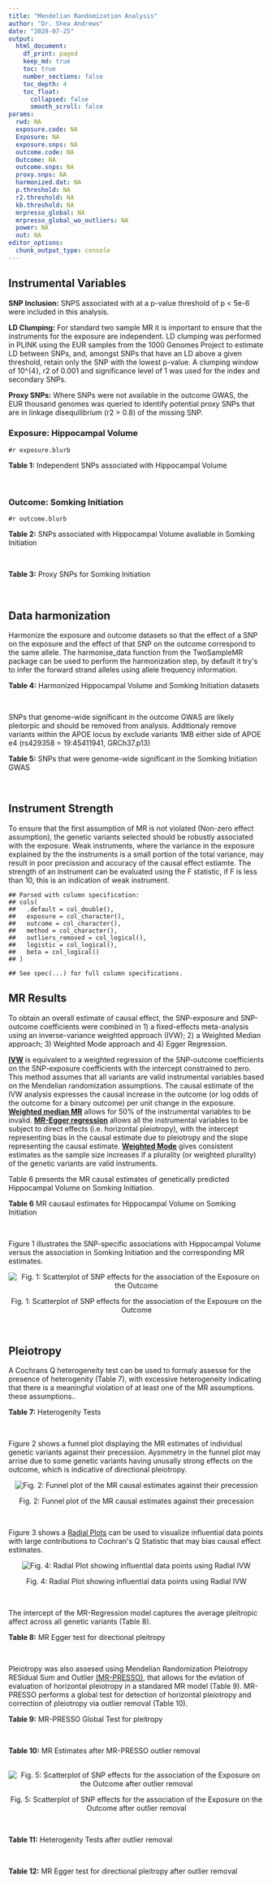 ```yaml
---
title: "Mendelian Randomization Analysis"
author: "Dr. Shea Andrews"
date: "2020-07-25"
output:
  html_document:
    df_print: paged
    keep_md: true
    toc: true
    number_sections: false
    toc_depth: 4
    toc_float:
      collapsed: false
      smooth_scroll: false
params:
  rwd: NA
  exposure.code: NA
  Exposure: NA
  exposure.snps: NA
  outcome.code: NA
  Outcome: NA
  outcome.snps: NA
  proxy.snps: NA
  harmonized.dat: NA
  p.threshold: NA
  r2.threshold: NA
  kb.threshold: NA
  mrpresso_global: NA
  mrpresso_global_wo_outliers: NA
  power: NA
  out: NA
editor_options:
  chunk_output_type: console
---
```







## Instrumental Variables
**SNP Inclusion:** SNPS associated with at a p-value threshold of p < 5e-6 were included in this analysis.
<br>

**LD Clumping:** For standard two sample MR it is important to ensure that the instruments for the exposure are independent. LD clumping was performed in PLINK using the EUR samples from the 1000 Genomes Project to estimate LD between SNPs, and, amongst SNPs that have an LD above a given threshold, retain only the SNP with the lowest p-value. A clumping window of 10^{4}, r2 of 0.001 and significance level of 1 was used for the index and secondary SNPs.
<br>

**Proxy SNPs:** Where SNPs were not available in the outcome GWAS, the EUR thousand genomes was queried to identify potential proxy SNPs that are in linkage disequilibrium (r2 > 0.8) of the missing SNP.
<br>

### Exposure: Hippocampal Volume
`#r exposure.blurb`
<br>

**Table 1:** Independent SNPs associated with Hippocampal Volume
<div data-pagedtable="false">
  <script data-pagedtable-source type="application/json">
{"columns":[{"label":["SNP"],"name":[1],"type":["chr"],"align":["left"]},{"label":["CHROM"],"name":[2],"type":["dbl"],"align":["right"]},{"label":["POS"],"name":[3],"type":["dbl"],"align":["right"]},{"label":["REF"],"name":[4],"type":["chr"],"align":["left"]},{"label":["ALT"],"name":[5],"type":["chr"],"align":["left"]},{"label":["AF"],"name":[6],"type":["dbl"],"align":["right"]},{"label":["BETA"],"name":[7],"type":["dbl"],"align":["right"]},{"label":["SE"],"name":[8],"type":["dbl"],"align":["right"]},{"label":["Z"],"name":[9],"type":["dbl"],"align":["right"]},{"label":["P"],"name":[10],"type":["dbl"],"align":["right"]},{"label":["N"],"name":[11],"type":["dbl"],"align":["right"]},{"label":["TRAIT"],"name":[12],"type":["chr"],"align":["left"]}],"data":[{"1":"rs10908512","2":"1","3":"153856498","4":"C","5":"T","6":"0.5624","7":"0.04051169","8":"0.008700965","9":"4.656","10":"3.217e-06","11":"26814","12":"Hippocampal_Volume"},{"1":"rs7588305","2":"2","3":"8780959","4":"G","5":"C","6":"0.5308","7":"-0.04002256","8":"0.008681684","9":"-4.610","10":"4.023e-06","11":"26615","12":"Hippocampal_Volume"},{"1":"rs59966106","2":"2","3":"96999086","4":"A","5":"G","6":"0.3114","7":"0.04276760","8":"0.009321611","9":"4.588","10":"4.470e-06","11":"26814","12":"Hippocampal_Volume"},{"1":"rs2268894","2":"2","3":"162856148","4":"C","5":"T","6":"0.5412","7":"-0.05668170","8":"0.008658983","9":"-6.546","10":"5.894e-11","11":"26814","12":"Hippocampal_Volume"},{"1":"rs138012093","2":"4","3":"134506440","4":"G","5":"A","6":"0.0173","7":"-0.16180284","8":"0.033576021","9":"-4.819","10":"1.445e-06","11":"26065","12":"Hippocampal_Volume"},{"1":"rs144578582","2":"4","3":"155539564","4":"G","5":"A","6":"0.0068","7":"-0.36225028","8":"0.074659992","9":"-4.852","10":"1.221e-06","11":"13258","12":"Hippocampal_Volume"},{"1":"rs6552737","2":"4","3":"184955461","4":"T","5":"A","6":"0.4152","7":"-0.04324518","8":"0.008759404","9":"-4.937","10":"7.922e-07","11":"26814","12":"Hippocampal_Volume"},{"1":"rs2289881","2":"5","3":"66084260","4":"G","5":"T","6":"0.3544","7":"-0.05014690","8":"0.009022472","9":"-5.558","10":"2.728e-08","11":"26814","12":"Hippocampal_Volume"},{"1":"rs148054686","2":"5","3":"94459128","4":"G","5":"A","6":"0.0124","7":"-0.21659175","8":"0.047064699","9":"-4.602","10":"4.184e-06","11":"18411","12":"Hippocampal_Volume"},{"1":"rs10041542","2":"5","3":"167832067","4":"T","5":"C","6":"0.2452","7":"-0.04686000","8":"0.010070917","9":"-4.653","10":"3.273e-06","11":"26615","12":"Hippocampal_Volume"},{"1":"rs17172044","2":"7","3":"42397586","4":"A","5":"C","6":"0.0775","7":"-0.07408290","8":"0.016143574","9":"-4.589","10":"4.464e-06","11":"26814","12":"Hippocampal_Volume"},{"1":"rs2346440","2":"7","3":"133685512","4":"G","5":"C","6":"0.4591","7":"0.04059843","8":"0.008661921","9":"4.687","10":"2.767e-06","11":"26814","12":"Hippocampal_Volume"},{"1":"rs11979341","2":"7","3":"155797978","4":"C","5":"G","6":"0.3163","7":"0.06558170","8":"0.009708611","9":"6.755","10":"1.424e-11","11":"24484","12":"Hippocampal_Volume"},{"1":"rs11993215","2":"8","3":"28055926","4":"A","5":"T","6":"0.9102","7":"0.06998320","8":"0.015193929","9":"4.606","10":"4.108e-06","11":"26477","12":"Hippocampal_Volume"},{"1":"rs113835443","2":"8","3":"144717251","4":"C","5":"T","6":"0.0904","7":"0.07553081","8":"0.016197900","9":"4.663","10":"3.118e-06","11":"23154","12":"Hippocampal_Volume"},{"1":"rs62583528","2":"9","3":"106929593","4":"G","5":"A","6":"0.1951","7":"0.05622208","8":"0.010891531","9":"5.162","10":"2.447e-07","11":"26814","12":"Hippocampal_Volume"},{"1":"rs7020341","2":"9","3":"119247974","4":"G","5":"C","6":"0.3590","7":"0.05989482","8":"0.009013518","9":"6.645","10":"3.035e-11","11":"26700","12":"Hippocampal_Volume"},{"1":"rs11245365","2":"10","3":"126482389","4":"G","5":"A","6":"0.5648","7":"-0.04474128","8":"0.008786582","9":"-5.092","10":"3.547e-07","11":"26322","12":"Hippocampal_Volume"},{"1":"rs12802656","2":"11","3":"16534415","4":"A","5":"C","6":"0.4696","7":"-0.03979580","8":"0.008681459","9":"-4.584","10":"4.560e-06","11":"26614","12":"Hippocampal_Volume"},{"1":"rs659065","2":"12","3":"4008887","4":"C","5":"G","6":"0.1413","7":"-0.06743310","8":"0.012611389","9":"-5.347","10":"8.931e-08","11":"25881","12":"Hippocampal_Volume"},{"1":"rs61921502","2":"12","3":"65832468","4":"T","5":"G","6":"0.1534","7":"-0.10788400","8":"0.011964511","9":"-9.017","10":"1.941e-19","11":"26814","12":"Hippocampal_Volume"},{"1":"rs79522035","2":"12","3":"72956782","4":"C","5":"T","6":"0.0419","7":"0.09939183","8":"0.021592837","9":"4.603","10":"4.164e-06","11":"26692","12":"Hippocampal_Volume"},{"1":"rs77956314","2":"12","3":"117323367","4":"T","5":"C","6":"0.0840","7":"0.16185400","8":"0.015536016","9":"10.418","10":"2.055e-25","11":"26814","12":"Hippocampal_Volume"},{"1":"rs143933797","2":"17","3":"78252238","4":"G","5":"A","6":"0.0166","7":"0.22638451","8":"0.047143797","9":"4.802","10":"1.571e-06","11":"13758","12":"Hippocampal_Volume"},{"1":"rs79727675","2":"18","3":"11653053","4":"C","5":"A","6":"0.0472","7":"-0.13610794","8":"0.027913852","9":"-4.876","10":"1.082e-06","11":"14245","12":"Hippocampal_Volume"},{"1":"rs429358","2":"19","3":"45411941","4":"T","5":"C","6":"0.1537","7":"-0.06342470","8":"0.012519680","9":"-5.066","10":"4.067e-07","11":"24498","12":"Hippocampal_Volume"},{"1":"rs6060504","2":"20","3":"34197619","4":"T","5":"C","6":"0.1624","7":"0.06315530","8":"0.011701919","9":"5.397","10":"6.762e-08","11":"26814","12":"Hippocampal_Volume"},{"1":"rs5753220","2":"22","3":"30986350","4":"T","5":"C","6":"0.2497","7":"-0.04931970","8":"0.010038609","9":"-4.913","10":"8.988e-07","11":"26459","12":"Hippocampal_Volume"}],"options":{"columns":{"min":{},"max":[10]},"rows":{"min":[10],"max":[10]},"pages":{}}}
  </script>
</div>
<br>

### Outcome: Somking Initiation
`#r outcome.blurb`
<br>

**Table 2:** SNPs associated with Hippocampal Volume avaliable in Somking Initiation
<div data-pagedtable="false">
  <script data-pagedtable-source type="application/json">
{"columns":[{"label":["SNP"],"name":[1],"type":["chr"],"align":["left"]},{"label":["CHROM"],"name":[2],"type":["dbl"],"align":["right"]},{"label":["POS"],"name":[3],"type":["dbl"],"align":["right"]},{"label":["REF"],"name":[4],"type":["chr"],"align":["left"]},{"label":["ALT"],"name":[5],"type":["chr"],"align":["left"]},{"label":["AF"],"name":[6],"type":["dbl"],"align":["right"]},{"label":["BETA"],"name":[7],"type":["dbl"],"align":["right"]},{"label":["SE"],"name":[8],"type":["dbl"],"align":["right"]},{"label":["Z"],"name":[9],"type":["dbl"],"align":["right"]},{"label":["P"],"name":[10],"type":["dbl"],"align":["right"]},{"label":["N"],"name":[11],"type":["dbl"],"align":["right"]},{"label":["TRAIT"],"name":[12],"type":["chr"],"align":["left"]}],"data":[{"1":"rs10908512","2":"1","3":"153856498","4":"C","5":"T","6":"0.57319700","7":"0.0011336512","8":"0.0009004378","9":"1.259","10":"2.080e-01","11":"1232091","12":"Smoking_Initiation"},{"1":"rs7588305","2":"2","3":"8780959","4":"G","5":"C","6":"0.56922200","7":"0.0015248311","8":"0.0009001364","9":"1.694","10":"9.025e-02","11":"1232091","12":"Smoking_Initiation"},{"1":"rs59966106","2":"2","3":"96999086","4":"A","5":"G","6":"0.28173900","7":"-0.0010861200","8":"0.0009020963","9":"-1.204","10":"2.288e-01","11":"1227673","12":"Smoking_Initiation"},{"1":"rs2268894","2":"2","3":"162856148","4":"C","5":"T","6":"0.55968800","7":"-0.0086970091","8":"0.0008953989","9":"-9.713","10":"2.650e-22","11":"1232091","12":"Smoking_Initiation"},{"1":"rs138012093","2":"4","3":"134506440","4":"G","5":"A","6":"0.02685050","7":"-0.0014645946","8":"0.0009001810","9":"-1.627","10":"1.036e-01","11":"1232091","12":"Smoking_Initiation"},{"1":"rs144578582","2":"4","3":"155539564","4":"G","5":"A","6":"0.00362450","7":"-0.0020621674","8":"0.0009251536","9":"-2.229","10":"2.581e-02","11":"1165375","12":"Smoking_Initiation"},{"1":"rs6552737","2":"4","3":"184955461","4":"T","5":"A","6":"0.40243900","7":"0.0002911153","8":"0.0009012859","9":"0.323","10":"7.468e-01","11":"1232091","12":"Smoking_Initiation"},{"1":"rs2289881","2":"5","3":"66084260","4":"G","5":"T","6":"0.36506200","7":"0.0008574375","8":"0.0009006696","9":"0.952","10":"3.412e-01","11":"1232091","12":"Smoking_Initiation"},{"1":"rs148054686","2":"5","3":"94459128","4":"G","5":"A","6":"0.00362056","7":"-0.0008124398","8":"0.0009007093","9":"-0.902","10":"3.669e-01","11":"1232091","12":"Smoking_Initiation"},{"1":"rs10041542","2":"5","3":"167832067","4":"T","5":"C","6":"0.24088900","7":"-0.0000306683","8":"0.0009020096","9":"-0.034","10":"9.728e-01","11":"1232091","12":"Smoking_Initiation"},{"1":"rs17172044","2":"7","3":"42397586","4":"A","5":"C","6":"0.06297640","7":"0.0013207300","8":"0.0009002912","9":"1.467","10":"1.425e-01","11":"1232091","12":"Smoking_Initiation"},{"1":"rs2346440","2":"7","3":"133685512","4":"G","5":"C","6":"0.47453600","7":"-0.0054817723","8":"0.0008974742","9":"-6.108","10":"1.011e-09","11":"1232091","12":"Smoking_Initiation"},{"1":"rs11979341","2":"7","3":"155797978","4":"C","5":"G","6":"0.33175500","7":"-0.0002082290","8":"0.0009014248","9":"-0.231","10":"8.176e-01","11":"1232091","12":"Smoking_Initiation"},{"1":"rs11993215","2":"8","3":"28055926","4":"A","5":"T","6":"0.89588700","7":"-0.0003102720","8":"0.0012927999","9":"-0.240","10":"8.106e-01","11":"599289","12":"Smoking_Initiation"},{"1":"rs113835443","2":"8","3":"144717251","4":"C","5":"T","6":"0.11809600","7":"0.0011228564","8":"0.0009004462","9":"1.247","10":"2.122e-01","11":"1232091","12":"Smoking_Initiation"},{"1":"rs62583528","2":"9","3":"106929593","4":"G","5":"A","6":"0.17478300","7":"-0.0003514677","8":"0.0009011992","9":"-0.390","10":"6.962e-01","11":"1232091","12":"Smoking_Initiation"},{"1":"rs7020341","2":"9","3":"119247974","4":"G","5":"C","6":"0.41158300","7":"-0.0034693400","8":"0.0008987928","9":"-3.860","10":"1.136e-04","11":"1232091","12":"Smoking_Initiation"},{"1":"rs11245365","2":"10","3":"126482389","4":"G","5":"A","6":"0.60673900","7":"0.0039398405","8":"0.0008984813","9":"4.385","10":"1.160e-05","11":"1232091","12":"Smoking_Initiation"},{"1":"rs12802656","2":"11","3":"16534415","4":"A","5":"C","6":"0.52089400","7":"-0.0014232400","8":"0.0009002124","9":"-1.581","10":"1.138e-01","11":"1232091","12":"Smoking_Initiation"},{"1":"rs659065","2":"12","3":"4008887","4":"C","5":"G","6":"0.14661100","7":"0.0002875120","8":"0.0009012911","9":"0.319","10":"7.497e-01","11":"1232091","12":"Smoking_Initiation"},{"1":"rs61921502","2":"12","3":"65832468","4":"T","5":"G","6":"0.14724000","7":"0.0000505054","8":"0.0009018826","9":"0.056","10":"9.557e-01","11":"1232091","12":"Smoking_Initiation"},{"1":"rs79522035","2":"12","3":"72956782","4":"C","5":"T","6":"0.05612060","7":"-0.0011921180","8":"0.0009003913","9":"-1.324","10":"1.855e-01","11":"1232091","12":"Smoking_Initiation"},{"1":"rs77956314","2":"12","3":"117323367","4":"T","5":"C","6":"0.07391780","7":"-0.0003658790","8":"0.0009011805","9":"-0.406","10":"6.847e-01","11":"1232091","12":"Smoking_Initiation"},{"1":"rs143933797","2":"17","3":"78252238","4":"G","5":"A","6":"0.03779070","7":"-0.0010769786","8":"0.0009004838","9":"-1.196","10":"2.317e-01","11":"1232091","12":"Smoking_Initiation"},{"1":"rs79727675","2":"18","3":"11653053","4":"C","5":"A","6":"0.05414240","7":"-0.0005441865","8":"0.0009009711","9":"-0.604","10":"5.462e-01","11":"1232091","12":"Smoking_Initiation"},{"1":"rs429358","2":"19","3":"45411941","4":"T","5":"C","6":"0.13181000","7":"-0.0020012800","8":"0.0009214015","9":"-2.172","10":"2.982e-02","11":"1174994","12":"Smoking_Initiation"},{"1":"rs6060504","2":"20","3":"34197619","4":"T","5":"C","6":"0.16094300","7":"-0.0002945510","8":"0.0009035297","9":"-0.326","10":"7.442e-01","11":"1225969","12":"Smoking_Initiation"},{"1":"rs5753220","2":"22","3":"30986350","4":"T","5":"C","6":"0.20964800","7":"0.0002100310","8":"0.0009014209","9":"0.233","10":"8.158e-01","11":"1232091","12":"Smoking_Initiation"}],"options":{"columns":{"min":{},"max":[10]},"rows":{"min":[10],"max":[10]},"pages":{}}}
  </script>
</div>
<br>

**Table 3:** Proxy SNPs for Somking Initiation
<div data-pagedtable="false">
  <script data-pagedtable-source type="application/json">
{"columns":[{"label":["proxy.outcome"],"name":[1],"type":["lgl"],"align":["right"]},{"label":["target_snp"],"name":[2],"type":["lgl"],"align":["right"]},{"label":["proxy_snp"],"name":[3],"type":["lgl"],"align":["right"]},{"label":["ld.r2"],"name":[4],"type":["lgl"],"align":["right"]},{"label":["Dprime"],"name":[5],"type":["lgl"],"align":["right"]},{"label":["ref.proxy"],"name":[6],"type":["lgl"],"align":["right"]},{"label":["alt.proxy"],"name":[7],"type":["lgl"],"align":["right"]},{"label":["CHROM"],"name":[8],"type":["lgl"],"align":["right"]},{"label":["POS"],"name":[9],"type":["lgl"],"align":["right"]},{"label":["ALT.proxy"],"name":[10],"type":["lgl"],"align":["right"]},{"label":["REF.proxy"],"name":[11],"type":["lgl"],"align":["right"]},{"label":["AF"],"name":[12],"type":["lgl"],"align":["right"]},{"label":["BETA"],"name":[13],"type":["lgl"],"align":["right"]},{"label":["SE"],"name":[14],"type":["lgl"],"align":["right"]},{"label":["P"],"name":[15],"type":["lgl"],"align":["right"]},{"label":["N"],"name":[16],"type":["lgl"],"align":["right"]},{"label":["ref"],"name":[17],"type":["lgl"],"align":["right"]},{"label":["alt"],"name":[18],"type":["lgl"],"align":["right"]},{"label":["ALT"],"name":[19],"type":["lgl"],"align":["right"]},{"label":["REF"],"name":[20],"type":["lgl"],"align":["right"]},{"label":["PHASE"],"name":[21],"type":["lgl"],"align":["right"]}],"data":[{"1":"NA","2":"NA","3":"NA","4":"NA","5":"NA","6":"NA","7":"NA","8":"NA","9":"NA","10":"NA","11":"NA","12":"NA","13":"NA","14":"NA","15":"NA","16":"NA","17":"NA","18":"NA","19":"NA","20":"NA","21":"NA"}],"options":{"columns":{"min":{},"max":[10]},"rows":{"min":[10],"max":[10]},"pages":{}}}
  </script>
</div>
<br>

## Data harmonization
Harmonize the exposure and outcome datasets so that the effect of a SNP on the exposure and the effect of that SNP on the outcome correspond to the same allele. The harmonise_data function from the TwoSampleMR package can be used to perform the harmonization step, by default it try's to infer the forward strand alleles using allele frequency information.
<br>

**Table 4:** Harmonized Hippocampal Volume and Somking Initiation datasets
<div data-pagedtable="false">
  <script data-pagedtable-source type="application/json">
{"columns":[{"label":["SNP"],"name":[1],"type":["chr"],"align":["left"]},{"label":["effect_allele.exposure"],"name":[2],"type":["chr"],"align":["left"]},{"label":["other_allele.exposure"],"name":[3],"type":["chr"],"align":["left"]},{"label":["effect_allele.outcome"],"name":[4],"type":["chr"],"align":["left"]},{"label":["other_allele.outcome"],"name":[5],"type":["chr"],"align":["left"]},{"label":["beta.exposure"],"name":[6],"type":["dbl"],"align":["right"]},{"label":["beta.outcome"],"name":[7],"type":["dbl"],"align":["right"]},{"label":["eaf.exposure"],"name":[8],"type":["dbl"],"align":["right"]},{"label":["eaf.outcome"],"name":[9],"type":["dbl"],"align":["right"]},{"label":["remove"],"name":[10],"type":["lgl"],"align":["right"]},{"label":["palindromic"],"name":[11],"type":["lgl"],"align":["right"]},{"label":["ambiguous"],"name":[12],"type":["lgl"],"align":["right"]},{"label":["id.outcome"],"name":[13],"type":["chr"],"align":["left"]},{"label":["chr.outcome"],"name":[14],"type":["dbl"],"align":["right"]},{"label":["pos.outcome"],"name":[15],"type":["dbl"],"align":["right"]},{"label":["se.outcome"],"name":[16],"type":["dbl"],"align":["right"]},{"label":["z.outcome"],"name":[17],"type":["dbl"],"align":["right"]},{"label":["pval.outcome"],"name":[18],"type":["dbl"],"align":["right"]},{"label":["samplesize.outcome"],"name":[19],"type":["dbl"],"align":["right"]},{"label":["outcome"],"name":[20],"type":["chr"],"align":["left"]},{"label":["mr_keep.outcome"],"name":[21],"type":["lgl"],"align":["right"]},{"label":["pval_origin.outcome"],"name":[22],"type":["chr"],"align":["left"]},{"label":["chr.exposure"],"name":[23],"type":["dbl"],"align":["right"]},{"label":["pos.exposure"],"name":[24],"type":["dbl"],"align":["right"]},{"label":["se.exposure"],"name":[25],"type":["dbl"],"align":["right"]},{"label":["z.exposure"],"name":[26],"type":["dbl"],"align":["right"]},{"label":["pval.exposure"],"name":[27],"type":["dbl"],"align":["right"]},{"label":["samplesize.exposure"],"name":[28],"type":["dbl"],"align":["right"]},{"label":["exposure"],"name":[29],"type":["chr"],"align":["left"]},{"label":["mr_keep.exposure"],"name":[30],"type":["lgl"],"align":["right"]},{"label":["pval_origin.exposure"],"name":[31],"type":["chr"],"align":["left"]},{"label":["id.exposure"],"name":[32],"type":["chr"],"align":["left"]},{"label":["action"],"name":[33],"type":["dbl"],"align":["right"]},{"label":["mr_keep"],"name":[34],"type":["lgl"],"align":["right"]},{"label":["pt"],"name":[35],"type":["dbl"],"align":["right"]},{"label":["pleitropy_keep"],"name":[36],"type":["lgl"],"align":["right"]},{"label":["mrpresso_RSSobs"],"name":[37],"type":["dbl"],"align":["right"]},{"label":["mrpresso_pval"],"name":[38],"type":["chr"],"align":["left"]},{"label":["mrpresso_keep"],"name":[39],"type":["lgl"],"align":["right"]}],"data":[{"1":"rs10041542","2":"C","3":"T","4":"C","5":"T","6":"-0.04686000","7":"-0.0000306683","8":"0.2452","9":"0.24088900","10":"FALSE","11":"FALSE","12":"FALSE","13":"9mySax","14":"5","15":"167832067","16":"0.0009020096","17":"-0.034","18":"9.728e-01","19":"1232091","20":"Liu2019smkint23andMe","21":"TRUE","22":"reported","23":"5","24":"167832067","25":"0.010070917","26":"-4.653","27":"3.273e-06","28":"26615","29":"Hilbar2017hipv","30":"TRUE","31":"reported","32":"NtYlrP","33":"2","34":"TRUE","35":"5e-06","36":"TRUE","37":"2.828396e-11","38":"1","39":"TRUE"},{"1":"rs10908512","2":"T","3":"C","4":"T","5":"C","6":"0.04051169","7":"0.0011336512","8":"0.5624","9":"0.57319700","10":"FALSE","11":"FALSE","12":"FALSE","13":"9mySax","14":"1","15":"153856498","16":"0.0009004378","17":"1.259","18":"2.080e-01","19":"1232091","20":"Liu2019smkint23andMe","21":"TRUE","22":"reported","23":"1","24":"153856498","25":"0.008700965","26":"4.656","27":"3.217e-06","28":"26814","29":"Hilbar2017hipv","30":"TRUE","31":"reported","32":"NtYlrP","33":"2","34":"TRUE","35":"5e-06","36":"TRUE","37":"1.226694e-06","38":"1","39":"TRUE"},{"1":"rs11245365","2":"A","3":"G","4":"A","5":"G","6":"-0.04474128","7":"0.0039398405","8":"0.5648","9":"0.60673900","10":"FALSE","11":"FALSE","12":"FALSE","13":"9mySax","14":"10","15":"126482389","16":"0.0008984813","17":"4.385","18":"1.160e-05","19":"1232091","20":"Liu2019smkint23andMe","21":"TRUE","22":"reported","23":"10","24":"126482389","25":"0.008786582","26":"-5.092","27":"3.547e-07","28":"26322","29":"Hilbar2017hipv","30":"TRUE","31":"reported","32":"NtYlrP","33":"2","34":"TRUE","35":"5e-06","36":"TRUE","37":"1.596998e-05","38":"<0.0024","39":"FALSE"},{"1":"rs113835443","2":"T","3":"C","4":"T","5":"C","6":"0.07553081","7":"0.0011228564","8":"0.0904","9":"0.11809600","10":"FALSE","11":"FALSE","12":"FALSE","13":"9mySax","14":"8","15":"144717251","16":"0.0009004462","17":"1.247","18":"2.122e-01","19":"1232091","20":"Liu2019smkint23andMe","21":"TRUE","22":"reported","23":"8","24":"144717251","25":"0.016197900","26":"4.663","27":"3.118e-06","28":"23154","29":"Hilbar2017hipv","30":"TRUE","31":"reported","32":"NtYlrP","33":"2","34":"TRUE","35":"5e-06","36":"TRUE","37":"1.170424e-06","38":"1","39":"TRUE"},{"1":"rs11979341","2":"G","3":"C","4":"G","5":"C","6":"0.06558170","7":"-0.0002082290","8":"0.3163","9":"0.33175500","10":"FALSE","11":"TRUE","12":"FALSE","13":"9mySax","14":"7","15":"155797978","16":"0.0009014248","17":"-0.231","18":"8.176e-01","19":"1232091","20":"Liu2019smkint23andMe","21":"TRUE","22":"reported","23":"7","24":"155797978","25":"0.009708611","26":"6.755","27":"1.424e-11","28":"24484","29":"Hilbar2017hipv","30":"TRUE","31":"reported","32":"NtYlrP","33":"2","34":"TRUE","35":"5e-06","36":"TRUE","37":"6.845207e-08","38":"1","39":"TRUE"},{"1":"rs11993215","2":"T","3":"A","4":"T","5":"A","6":"0.06998320","7":"-0.0003102720","8":"0.9102","9":"0.89588700","10":"FALSE","11":"TRUE","12":"FALSE","13":"9mySax","14":"8","15":"28055926","16":"0.0012927999","17":"-0.240","18":"8.106e-01","19":"599289","20":"Liu2019smkint23andMe","21":"TRUE","22":"reported","23":"8","24":"28055926","25":"0.015193929","26":"4.606","27":"4.108e-06","28":"26477","29":"Hilbar2017hipv","30":"TRUE","31":"reported","32":"NtYlrP","33":"2","34":"TRUE","35":"5e-06","36":"TRUE","37":"1.342198e-07","38":"1","39":"TRUE"},{"1":"rs12802656","2":"C","3":"A","4":"C","5":"A","6":"-0.03979580","7":"-0.0014232400","8":"0.4696","9":"0.52089400","10":"FALSE","11":"FALSE","12":"FALSE","13":"9mySax","14":"11","15":"16534415","16":"0.0009002124","17":"-1.581","18":"1.138e-01","19":"1232091","20":"Liu2019smkint23andMe","21":"TRUE","22":"reported","23":"11","24":"16534415","25":"0.008681459","26":"-4.584","27":"4.560e-06","28":"26614","29":"Hilbar2017hipv","30":"TRUE","31":"reported","32":"NtYlrP","33":"2","34":"TRUE","35":"5e-06","36":"TRUE","37":"1.956629e-06","38":"1","39":"TRUE"},{"1":"rs138012093","2":"A","3":"G","4":"A","5":"G","6":"-0.16180284","7":"-0.0014645946","8":"0.0173","9":"0.02685050","10":"FALSE","11":"FALSE","12":"FALSE","13":"9mySax","14":"4","15":"134506440","16":"0.0009001810","17":"-1.627","18":"1.036e-01","19":"1232091","20":"Liu2019smkint23andMe","21":"TRUE","22":"reported","23":"4","24":"134506440","25":"0.033576021","26":"-4.819","27":"1.445e-06","28":"26065","29":"Hilbar2017hipv","30":"TRUE","31":"reported","32":"NtYlrP","33":"2","34":"TRUE","35":"5e-06","36":"TRUE","37":"2.086320e-06","38":"1","39":"TRUE"},{"1":"rs143933797","2":"A","3":"G","4":"A","5":"G","6":"0.22638451","7":"-0.0010769786","8":"0.0166","9":"0.03779070","10":"FALSE","11":"FALSE","12":"FALSE","13":"9mySax","14":"17","15":"78252238","16":"0.0009004838","17":"-1.196","18":"2.317e-01","19":"1232091","20":"Liu2019smkint23andMe","21":"TRUE","22":"reported","23":"17","24":"78252238","25":"0.047143797","26":"4.802","27":"1.571e-06","28":"13758","29":"Hilbar2017hipv","30":"TRUE","31":"reported","32":"NtYlrP","33":"2","34":"TRUE","35":"5e-06","36":"TRUE","37":"2.118885e-06","38":"1","39":"TRUE"},{"1":"rs144578582","2":"A","3":"G","4":"A","5":"G","6":"-0.36225028","7":"-0.0020621674","8":"0.0068","9":"0.00362450","10":"FALSE","11":"FALSE","12":"FALSE","13":"9mySax","14":"4","15":"155539564","16":"0.0009251536","17":"-2.229","18":"2.581e-02","19":"1165375","20":"Liu2019smkint23andMe","21":"TRUE","22":"reported","23":"4","24":"155539564","25":"0.074659992","26":"-4.852","27":"1.221e-06","28":"13258","29":"Hilbar2017hipv","30":"TRUE","31":"reported","32":"NtYlrP","33":"2","34":"TRUE","35":"5e-06","36":"TRUE","37":"7.342825e-06","38":"0.6432","39":"TRUE"},{"1":"rs148054686","2":"A","3":"G","4":"A","5":"G","6":"-0.21659175","7":"-0.0008124398","8":"0.0124","9":"0.00362056","10":"FALSE","11":"FALSE","12":"FALSE","13":"9mySax","14":"5","15":"94459128","16":"0.0009007093","17":"-0.902","18":"3.669e-01","19":"1232091","20":"Liu2019smkint23andMe","21":"TRUE","22":"reported","23":"5","24":"94459128","25":"0.047064699","26":"-4.602","27":"4.184e-06","28":"18411","29":"Hilbar2017hipv","30":"TRUE","31":"reported","32":"NtYlrP","33":"2","34":"TRUE","35":"5e-06","36":"TRUE","37":"5.502913e-07","38":"1","39":"TRUE"},{"1":"rs17172044","2":"C","3":"A","4":"C","5":"A","6":"-0.07408290","7":"0.0013207300","8":"0.0775","9":"0.06297640","10":"FALSE","11":"FALSE","12":"FALSE","13":"9mySax","14":"7","15":"42397586","16":"0.0009002912","17":"1.467","18":"1.425e-01","19":"1232091","20":"Liu2019smkint23andMe","21":"TRUE","22":"reported","23":"7","24":"42397586","25":"0.016143574","26":"-4.589","27":"4.464e-06","28":"26814","29":"Hilbar2017hipv","30":"TRUE","31":"reported","32":"NtYlrP","33":"2","34":"TRUE","35":"5e-06","36":"TRUE","37":"1.956281e-06","38":"1","39":"TRUE"},{"1":"rs2268894","2":"T","3":"C","4":"T","5":"C","6":"-0.05668170","7":"-0.0086970091","8":"0.5412","9":"0.55968800","10":"FALSE","11":"FALSE","12":"FALSE","13":"9mySax","14":"2","15":"162856148","16":"0.0008953989","17":"-9.713","18":"2.650e-22","19":"1232091","20":"Liu2019smkint23andMe","21":"TRUE","22":"reported","23":"2","24":"162856148","25":"0.008658983","26":"-6.546","27":"5.894e-11","28":"26814","29":"Hilbar2017hipv","30":"TRUE","31":"reported","32":"NtYlrP","33":"2","34":"TRUE","35":"5e-06","36":"FALSE","37":"NA","38":"NA","39":"NA"},{"1":"rs2289881","2":"T","3":"G","4":"T","5":"G","6":"-0.05014690","7":"0.0008574375","8":"0.3544","9":"0.36506200","10":"FALSE","11":"FALSE","12":"FALSE","13":"9mySax","14":"5","15":"66084260","16":"0.0009006696","17":"0.952","18":"3.412e-01","19":"1232091","20":"Liu2019smkint23andMe","21":"TRUE","22":"reported","23":"5","24":"66084260","25":"0.009022472","26":"-5.558","27":"2.728e-08","28":"26814","29":"Hilbar2017hipv","30":"TRUE","31":"reported","32":"NtYlrP","33":"2","34":"TRUE","35":"5e-06","36":"TRUE","37":"8.138644e-07","38":"1","39":"TRUE"},{"1":"rs2346440","2":"C","3":"G","4":"C","5":"G","6":"0.04059843","7":"-0.0054817723","8":"0.4591","9":"0.47453600","10":"FALSE","11":"TRUE","12":"TRUE","13":"9mySax","14":"7","15":"133685512","16":"0.0008974742","17":"-6.108","18":"1.011e-09","19":"1232091","20":"Liu2019smkint23andMe","21":"TRUE","22":"reported","23":"7","24":"133685512","25":"0.008661921","26":"4.687","27":"2.767e-06","28":"26814","29":"Hilbar2017hipv","30":"TRUE","31":"reported","32":"NtYlrP","33":"2","34":"FALSE","35":"5e-06","36":"FALSE","37":"NA","38":"NA","39":"NA"},{"1":"rs429358","2":"C","3":"T","4":"C","5":"T","6":"-0.06342470","7":"-0.0020012800","8":"0.1537","9":"0.13181000","10":"FALSE","11":"FALSE","12":"FALSE","13":"9mySax","14":"19","15":"45411941","16":"0.0009214015","17":"-2.172","18":"2.982e-02","19":"1174994","20":"Liu2019smkint23andMe","21":"TRUE","22":"reported","23":"19","24":"45411941","25":"0.012519680","26":"-5.066","27":"4.067e-07","28":"24498","29":"Hilbar2017hipv","30":"TRUE","31":"reported","32":"NtYlrP","33":"2","34":"TRUE","35":"5e-06","36":"FALSE","37":"NA","38":"NA","39":"NA"},{"1":"rs5753220","2":"C","3":"T","4":"C","5":"T","6":"-0.04931970","7":"0.0002100310","8":"0.2497","9":"0.20964800","10":"FALSE","11":"FALSE","12":"FALSE","13":"9mySax","14":"22","15":"30986350","16":"0.0009014209","17":"0.233","18":"8.158e-01","19":"1232091","20":"Liu2019smkint23andMe","21":"TRUE","22":"reported","23":"22","24":"30986350","25":"0.010038609","26":"-4.913","27":"8.988e-07","28":"26459","29":"Hilbar2017hipv","30":"TRUE","31":"reported","32":"NtYlrP","33":"2","34":"TRUE","35":"5e-06","36":"TRUE","37":"6.226873e-08","38":"1","39":"TRUE"},{"1":"rs59966106","2":"G","3":"A","4":"G","5":"A","6":"0.04276760","7":"-0.0010861200","8":"0.3114","9":"0.28173900","10":"FALSE","11":"FALSE","12":"FALSE","13":"9mySax","14":"2","15":"96999086","16":"0.0009020963","17":"-1.204","18":"2.288e-01","19":"1227673","20":"Liu2019smkint23andMe","21":"TRUE","22":"reported","23":"2","24":"96999086","25":"0.009321611","26":"4.588","27":"4.470e-06","28":"26814","29":"Hilbar2017hipv","30":"TRUE","31":"reported","32":"NtYlrP","33":"2","34":"TRUE","35":"5e-06","36":"TRUE","37":"1.264648e-06","38":"1","39":"TRUE"},{"1":"rs6060504","2":"C","3":"T","4":"C","5":"T","6":"0.06315530","7":"-0.0002945510","8":"0.1624","9":"0.16094300","10":"FALSE","11":"FALSE","12":"FALSE","13":"9mySax","14":"20","15":"34197619","16":"0.0009035297","17":"-0.326","18":"7.442e-01","19":"1225969","20":"Liu2019smkint23andMe","21":"TRUE","22":"reported","23":"20","24":"34197619","25":"0.011701919","26":"5.397","27":"6.762e-08","28":"26814","29":"Hilbar2017hipv","30":"TRUE","31":"reported","32":"NtYlrP","33":"2","34":"TRUE","35":"5e-06","36":"TRUE","37":"1.202586e-07","38":"1","39":"TRUE"},{"1":"rs61921502","2":"G","3":"T","4":"G","5":"T","6":"-0.10788400","7":"0.0000505054","8":"0.1534","9":"0.14724000","10":"FALSE","11":"FALSE","12":"FALSE","13":"9mySax","14":"12","15":"65832468","16":"0.0009018826","17":"0.056","18":"9.557e-01","19":"1232091","20":"Liu2019smkint23andMe","21":"TRUE","22":"reported","23":"12","24":"65832468","25":"0.011964511","26":"-9.017","27":"1.941e-19","28":"26814","29":"Hilbar2017hipv","30":"TRUE","31":"reported","32":"NtYlrP","33":"2","34":"TRUE","35":"5e-06","36":"TRUE","37":"1.895329e-08","38":"1","39":"TRUE"},{"1":"rs62583528","2":"A","3":"G","4":"A","5":"G","6":"0.05622208","7":"-0.0003514677","8":"0.1951","9":"0.17478300","10":"FALSE","11":"FALSE","12":"FALSE","13":"9mySax","14":"9","15":"106929593","16":"0.0009011992","17":"-0.390","18":"6.962e-01","19":"1232091","20":"Liu2019smkint23andMe","21":"TRUE","22":"reported","23":"9","24":"106929593","25":"0.010891531","26":"5.162","27":"2.447e-07","28":"26814","29":"Hilbar2017hipv","30":"TRUE","31":"reported","32":"NtYlrP","33":"2","34":"TRUE","35":"5e-06","36":"TRUE","37":"1.584494e-07","38":"1","39":"TRUE"},{"1":"rs6552737","2":"A","3":"T","4":"A","5":"T","6":"-0.04324518","7":"0.0002911153","8":"0.4152","9":"0.40243900","10":"FALSE","11":"TRUE","12":"FALSE","13":"9mySax","14":"4","15":"184955461","16":"0.0009012859","17":"0.323","18":"7.468e-01","19":"1232091","20":"Liu2019smkint23andMe","21":"TRUE","22":"reported","23":"4","24":"184955461","25":"0.008759404","26":"-4.937","27":"7.922e-07","28":"26814","29":"Hilbar2017hipv","30":"TRUE","31":"reported","32":"NtYlrP","33":"2","34":"TRUE","35":"5e-06","36":"TRUE","37":"1.062553e-07","38":"1","39":"TRUE"},{"1":"rs659065","2":"G","3":"C","4":"G","5":"C","6":"-0.06743310","7":"0.0002875120","8":"0.1413","9":"0.14661100","10":"FALSE","11":"TRUE","12":"FALSE","13":"9mySax","14":"12","15":"4008887","16":"0.0009012911","17":"0.319","18":"7.497e-01","19":"1232091","20":"Liu2019smkint23andMe","21":"TRUE","22":"reported","23":"12","24":"4008887","25":"0.012611389","26":"-5.347","27":"8.931e-08","28":"25881","29":"Hilbar2017hipv","30":"TRUE","31":"reported","32":"NtYlrP","33":"2","34":"TRUE","35":"5e-06","36":"TRUE","37":"1.180170e-07","38":"1","39":"TRUE"},{"1":"rs7020341","2":"C","3":"G","4":"C","5":"G","6":"0.05989482","7":"-0.0034693400","8":"0.3590","9":"0.41158300","10":"FALSE","11":"TRUE","12":"FALSE","13":"9mySax","14":"9","15":"119247974","16":"0.0008987928","17":"-3.860","18":"1.136e-04","19":"1232091","20":"Liu2019smkint23andMe","21":"TRUE","22":"reported","23":"9","24":"119247974","25":"0.009013518","26":"6.645","27":"3.035e-11","28":"26700","29":"Hilbar2017hipv","30":"TRUE","31":"reported","32":"NtYlrP","33":"2","34":"TRUE","35":"5e-06","36":"TRUE","37":"1.260549e-05","38":"0.0024","39":"FALSE"},{"1":"rs7588305","2":"C","3":"G","4":"C","5":"G","6":"-0.04002256","7":"0.0015248311","8":"0.5308","9":"0.56922200","10":"FALSE","11":"TRUE","12":"TRUE","13":"9mySax","14":"2","15":"8780959","16":"0.0009001364","17":"1.694","18":"9.025e-02","19":"1232091","20":"Liu2019smkint23andMe","21":"TRUE","22":"reported","23":"2","24":"8780959","25":"0.008681684","26":"-4.610","27":"4.023e-06","28":"26615","29":"Hilbar2017hipv","30":"TRUE","31":"reported","32":"NtYlrP","33":"2","34":"FALSE","35":"5e-06","36":"TRUE","37":"NA","38":"NA","39":"NA"},{"1":"rs77956314","2":"C","3":"T","4":"C","5":"T","6":"0.16185400","7":"-0.0003658790","8":"0.0840","9":"0.07391780","10":"FALSE","11":"FALSE","12":"FALSE","13":"9mySax","14":"12","15":"117323367","16":"0.0009011805","17":"-0.406","18":"6.847e-01","19":"1232091","20":"Liu2019smkint23andMe","21":"TRUE","22":"reported","23":"12","24":"117323367","25":"0.015536016","26":"10.418","27":"2.055e-25","28":"26814","29":"Hilbar2017hipv","30":"TRUE","31":"reported","32":"NtYlrP","33":"2","34":"TRUE","35":"5e-06","36":"TRUE","37":"2.787941e-07","38":"1","39":"TRUE"},{"1":"rs79522035","2":"T","3":"C","4":"T","5":"C","6":"0.09939183","7":"-0.0011921180","8":"0.0419","9":"0.05612060","10":"FALSE","11":"FALSE","12":"FALSE","13":"9mySax","14":"12","15":"72956782","16":"0.0009003913","17":"-1.324","18":"1.855e-01","19":"1232091","20":"Liu2019smkint23andMe","21":"TRUE","22":"reported","23":"12","24":"72956782","25":"0.021592837","26":"4.603","27":"4.164e-06","28":"26692","29":"Hilbar2017hipv","30":"TRUE","31":"reported","32":"NtYlrP","33":"2","34":"TRUE","35":"5e-06","36":"TRUE","37":"1.699821e-06","38":"1","39":"TRUE"},{"1":"rs79727675","2":"A","3":"C","4":"A","5":"C","6":"-0.13610794","7":"-0.0005441865","8":"0.0472","9":"0.05414240","10":"FALSE","11":"FALSE","12":"FALSE","13":"9mySax","14":"18","15":"11653053","16":"0.0009009711","17":"-0.604","18":"5.462e-01","19":"1232091","20":"Liu2019smkint23andMe","21":"TRUE","22":"reported","23":"18","24":"11653053","25":"0.027913852","26":"-4.876","27":"1.082e-06","28":"14245","29":"Hilbar2017hipv","30":"TRUE","31":"reported","32":"NtYlrP","33":"2","34":"TRUE","35":"5e-06","36":"TRUE","37":"2.146557e-07","38":"1","39":"TRUE"}],"options":{"columns":{"min":{},"max":[10]},"rows":{"min":[10],"max":[10]},"pages":{}}}
  </script>
</div>
<br>

SNPs that genome-wide significant in the outcome GWAS are likely pleitorpic and should be removed from analysis. Additionaly remove variants within the APOE locus by exclude variants 1MB either side of APOE e4 (rs429358 = 19:45411941, GRCh37.p13)
<br>


**Table 5:** SNPs that were genome-wide significant in the Somking Initiation GWAS
<div data-pagedtable="false">
  <script data-pagedtable-source type="application/json">
{"columns":[{"label":["SNP"],"name":[1],"type":["chr"],"align":["left"]},{"label":["chr.outcome"],"name":[2],"type":["dbl"],"align":["right"]},{"label":["pos.outcome"],"name":[3],"type":["dbl"],"align":["right"]},{"label":["pval.exposure"],"name":[4],"type":["dbl"],"align":["right"]},{"label":["pval.outcome"],"name":[5],"type":["dbl"],"align":["right"]}],"data":[{"1":"rs2268894","2":"2","3":"162856148","4":"5.894e-11","5":"2.650e-22"},{"1":"rs2346440","2":"7","3":"133685512","4":"2.767e-06","5":"1.011e-09"},{"1":"rs429358","2":"19","3":"45411941","4":"4.067e-07","5":"2.982e-02"}],"options":{"columns":{"min":{},"max":[10]},"rows":{"min":[10],"max":[10]},"pages":{}}}
  </script>
</div>
<br>


## Instrument Strength
To ensure that the first assumption of MR is not violated (Non-zero effect assumption), the genetic variants selected should be robustly associated with the exposure. Weak instruments, where the variance in the exposure explained by the the instruments is a small portion of the total variance, may result in poor precission and accuracy of the causal effect estiamte. The strength of an instrument can be evaluated using the F statistic, if F is less than 10, this is an indication of weak instrument.


```
## Parsed with column specification:
## cols(
##   .default = col_double(),
##   exposure = col_character(),
##   outcome = col_character(),
##   method = col_character(),
##   outliers_removed = col_logical(),
##   logistic = col_logical(),
##   beta = col_logical()
## )
```

```
## See spec(...) for full column specifications.
```

<div data-pagedtable="false">
  <script data-pagedtable-source type="application/json">
{"columns":[{"label":["outliers_removed"],"name":[1],"type":["lgl"],"align":["right"]},{"label":["pve.exposure"],"name":[2],"type":["dbl"],"align":["right"]},{"label":["F"],"name":[3],"type":["dbl"],"align":["right"]},{"label":["Alpha"],"name":[4],"type":["dbl"],"align":["right"]},{"label":["NCP"],"name":[5],"type":["dbl"],"align":["right"]},{"label":["Power"],"name":[6],"type":["dbl"],"align":["right"]}],"data":[{"1":"FALSE","2":"0.02811103","3":"32.28534","4":"0.05","5":"0.0009235967","6":"0.05010581"},{"1":"TRUE","2":"0.02551989","3":"31.89129","4":"0.05","5":"0.0281351295","6":"0.05322918"}],"options":{"columns":{"min":{},"max":[10]},"rows":{"min":[10],"max":[10]},"pages":{}}}
  </script>
</div>

##  MR Results
To obtain an overall estimate of causal effect, the SNP-exposure and SNP-outcome coefficients were combined in 1) a fixed-effects meta-analysis using an inverse-variance weighted approach (IVW); 2) a Weighted Median approach; 3) Weighted Mode approach and 4) Egger Regression.


[**IVW**](https://doi.org/10.1002/gepi.21758) is equivalent to a weighted regression of the SNP-outcome coefficients on the SNP-exposure coefficients with the intercept constrained to zero. This method assumes that all variants are valid instrumental variables based on the Mendelian randomization assumptions. The causal estimate of the IVW analysis expresses the causal increase in the outcome (or log odds of the outcome for a binary outcome) per unit change in the exposure. [**Weighted median MR**](https://doi.org/10.1002/gepi.21965) allows for 50% of the instrumental variables to be invalid. [**MR-Egger regression**](https://doi.org/10.1093/ije/dyw220) allows all the instrumental variables to be subject to direct effects (i.e. horizontal pleiotropy), with the intercept representing bias in the causal estimate due to pleiotropy and the slope representing the causal estimate. [**Weighted Mode**](https://doi.org/10.1093/ije/dyx102) gives consistent estimates as the sample size increases if a plurality (or weighted plurality) of the genetic variants are valid instruments.
<br>



Table 6 presents the MR causal estimates of genetically predicted Hippocampal Volume on Somking Initiation.
<br>

**Table 6** MR causaul estimates for Hippocampal Volume on Somking Initiation
<div data-pagedtable="false">
  <script data-pagedtable-source type="application/json">
{"columns":[{"label":["id.exposure"],"name":[1],"type":["chr"],"align":["left"]},{"label":["id.outcome"],"name":[2],"type":["chr"],"align":["left"]},{"label":["outcome"],"name":[3],"type":["fctr"],"align":["left"]},{"label":["exposure"],"name":[4],"type":["fctr"],"align":["left"]},{"label":["method"],"name":[5],"type":["fctr"],"align":["left"]},{"label":["nsnp"],"name":[6],"type":["int"],"align":["right"]},{"label":["b"],"name":[7],"type":["dbl"],"align":["right"]},{"label":["se"],"name":[8],"type":["dbl"],"align":["right"]},{"label":["pval"],"name":[9],"type":["dbl"],"align":["right"]}],"data":[{"1":"NtYlrP","2":"9mySax","3":"Liu2019smkint23andMe","4":"Hilbar2017hipv","5":"Inverse variance weighted (fixed effects)","6":"24","7":"0.0007672768","8":"0.001492580","9":"0.60720963"},{"1":"NtYlrP","2":"9mySax","3":"Liu2019smkint23andMe","4":"Hilbar2017hipv","5":"Weighted median","6":"24","7":"0.0038284621","8":"0.002266679","9":"0.09121601"},{"1":"NtYlrP","2":"9mySax","3":"Liu2019smkint23andMe","4":"Hilbar2017hipv","5":"Weighted mode","6":"24","7":"0.0032319366","8":"0.001912912","9":"0.10462840"},{"1":"NtYlrP","2":"9mySax","3":"Liu2019smkint23andMe","4":"Hilbar2017hipv","5":"MR Egger","6":"24","7":"0.0068412540","8":"0.003546909","9":"0.06675773"}],"options":{"columns":{"min":{},"max":[10]},"rows":{"min":[10],"max":[10]},"pages":{}}}
  </script>
</div>
<br>

Figure 1 illustrates the SNP-specific associations with Hippocampal Volume versus the association in Somking Initiation and the corresponding MR estimates.
<br>

<div class="figure" style="text-align: center">
<img src="/sc/arion/projects/LOAD/shea/Projects/MR_ADPhenome/results/MR_ADbidir/Hilbar2017hipv/Liu2019smkint23andMe/Hilbar2017hipv_5e-6_Liu2019smkint23andMe_MR_Analaysis_files/figure-html/scatter_plot-1.png" alt="Fig. 1: Scatterplot of SNP effects for the association of the Exposure on the Outcome"  />
<p class="caption">Fig. 1: Scatterplot of SNP effects for the association of the Exposure on the Outcome</p>
</div>
<br>


## Pleiotropy
A Cochrans Q heterogeneity test can be used to formaly assesse for the presence of heterogenity (Table 7), with excessive heterogeneity indicating that there is a meaningful violation of at least one of the MR assumptions.
these assumptions..
<br>

**Table 7:** Heterogenity Tests
<div data-pagedtable="false">
  <script data-pagedtable-source type="application/json">
{"columns":[{"label":["id.exposure"],"name":[1],"type":["chr"],"align":["left"]},{"label":["id.outcome"],"name":[2],"type":["chr"],"align":["left"]},{"label":["outcome"],"name":[3],"type":["fctr"],"align":["left"]},{"label":["exposure"],"name":[4],"type":["fctr"],"align":["left"]},{"label":["method"],"name":[5],"type":["fctr"],"align":["left"]},{"label":["Q"],"name":[6],"type":["dbl"],"align":["right"]},{"label":["Q_df"],"name":[7],"type":["dbl"],"align":["right"]},{"label":["Q_pval"],"name":[8],"type":["dbl"],"align":["right"]}],"data":[{"1":"NtYlrP","2":"9mySax","3":"Liu2019smkint23andMe","4":"Hilbar2017hipv","5":"MR Egger","6":"46.78425","7":"22","8":"0.0015656780"},{"1":"NtYlrP","2":"9mySax","3":"Liu2019smkint23andMe","4":"Hilbar2017hipv","5":"Inverse variance weighted","6":"56.78747","7":"23","8":"0.0001097649"}],"options":{"columns":{"min":{},"max":[10]},"rows":{"min":[10],"max":[10]},"pages":{}}}
  </script>
</div>
<br>

Figure 2 shows a funnel plot displaying the MR estimates of individual genetic variants against their precession. Aysmmetry in the funnel plot may arrise due to some genetic variants having unusally strong effects on the outcome, which is indicative of directional pleiotropy.
<br>

<div class="figure" style="text-align: center">
<img src="/sc/arion/projects/LOAD/shea/Projects/MR_ADPhenome/results/MR_ADbidir/Hilbar2017hipv/Liu2019smkint23andMe/Hilbar2017hipv_5e-6_Liu2019smkint23andMe_MR_Analaysis_files/figure-html/funnel_plot-1.png" alt="Fig. 2: Funnel plot of the MR causal estimates against their precession"  />
<p class="caption">Fig. 2: Funnel plot of the MR causal estimates against their precession</p>
</div>
<br>

Figure 3 shows a [Radial Plots](https://github.com/WSpiller/RadialMR) can be used to visualize influential data points with large contributions to Cochran's Q Statistic that may bias causal effect estimates.



<div class="figure" style="text-align: center">
<img src="/sc/arion/projects/LOAD/shea/Projects/MR_ADPhenome/results/MR_ADbidir/Hilbar2017hipv/Liu2019smkint23andMe/Hilbar2017hipv_5e-6_Liu2019smkint23andMe_MR_Analaysis_files/figure-html/Radial_Plot-1.png" alt="Fig. 4: Radial Plot showing influential data points using Radial IVW"  />
<p class="caption">Fig. 4: Radial Plot showing influential data points using Radial IVW</p>
</div>
<br>

The intercept of the MR-Regression model captures the average pleitropic affect across all genetic variants (Table 8).
<br>

**Table 8:** MR Egger test for directional pleitropy
<div data-pagedtable="false">
  <script data-pagedtable-source type="application/json">
{"columns":[{"label":["id.exposure"],"name":[1],"type":["chr"],"align":["left"]},{"label":["id.outcome"],"name":[2],"type":["chr"],"align":["left"]},{"label":["outcome"],"name":[3],"type":["fctr"],"align":["left"]},{"label":["exposure"],"name":[4],"type":["fctr"],"align":["left"]},{"label":["egger_intercept"],"name":[5],"type":["dbl"],"align":["right"]},{"label":["se"],"name":[6],"type":["dbl"],"align":["right"]},{"label":["pval"],"name":[7],"type":["dbl"],"align":["right"]}],"data":[{"1":"NtYlrP","2":"9mySax","3":"Liu2019smkint23andMe","4":"Hilbar2017hipv","5":"-0.0009591552","6":"0.0004422395","7":"0.04117688"}],"options":{"columns":{"min":{},"max":[10]},"rows":{"min":[10],"max":[10]},"pages":{}}}
  </script>
</div>
<br>

Pleiotropy was also assesed using Mendelian Randomization Pleiotropy RESidual Sum and Outlier [(MR-PRESSO)](https://doi.org/10.1038/s41588-018-0099-7), that allows for the evlation of evaluation of horizontal pleiotropy in a standared MR model (Table 9). MR-PRESSO performs a global test for detection of horizontal pleiotropy and correction of pleiotropy via outlier removal (Table 10).
<br>

**Table 9:** MR-PRESSO Global Test for pleitropy
<div data-pagedtable="false">
  <script data-pagedtable-source type="application/json">
{"columns":[{"label":["id.exposure"],"name":[1],"type":["chr"],"align":["left"]},{"label":["id.outcome"],"name":[2],"type":["chr"],"align":["left"]},{"label":["outcome"],"name":[3],"type":["chr"],"align":["left"]},{"label":["exposure"],"name":[4],"type":["chr"],"align":["left"]},{"label":["pt"],"name":[5],"type":["dbl"],"align":["right"]},{"label":["outliers_removed"],"name":[6],"type":["lgl"],"align":["right"]},{"label":["n_outliers"],"name":[7],"type":["dbl"],"align":["right"]},{"label":["RSSobs"],"name":[8],"type":["dbl"],"align":["right"]},{"label":["pval"],"name":[9],"type":["dbl"],"align":["right"]}],"data":[{"1":"NtYlrP","2":"9mySax","3":"Liu2019smkint23andMe","4":"Hilbar2017hipv","5":"5e-06","6":"FALSE","7":"2","8":"63.76128","9":"1e-04"}],"options":{"columns":{"min":{},"max":[10]},"rows":{"min":[10],"max":[10]},"pages":{}}}
  </script>
</div>
<br>


**Table 10:** MR Estimates after MR-PRESSO outlier removal
<div data-pagedtable="false">
  <script data-pagedtable-source type="application/json">
{"columns":[{"label":["id.exposure"],"name":[1],"type":["chr"],"align":["left"]},{"label":["id.outcome"],"name":[2],"type":["chr"],"align":["left"]},{"label":["outcome"],"name":[3],"type":["fctr"],"align":["left"]},{"label":["exposure"],"name":[4],"type":["fctr"],"align":["left"]},{"label":["method"],"name":[5],"type":["fctr"],"align":["left"]},{"label":["nsnp"],"name":[6],"type":["int"],"align":["right"]},{"label":["b"],"name":[7],"type":["dbl"],"align":["right"]},{"label":["se"],"name":[8],"type":["dbl"],"align":["right"]},{"label":["pval"],"name":[9],"type":["dbl"],"align":["right"]}],"data":[{"1":"NtYlrP","2":"9mySax","3":"Liu2019smkint23andMe","4":"Hilbar2017hipv","5":"Inverse variance weighted (fixed effects)","6":"22","7":"0.001855389","8":"0.001504221","9":"0.21740604"},{"1":"NtYlrP","2":"9mySax","3":"Liu2019smkint23andMe","4":"Hilbar2017hipv","5":"Weighted median","6":"22","7":"0.003843465","8":"0.002274760","9":"0.09110194"},{"1":"NtYlrP","2":"9mySax","3":"Liu2019smkint23andMe","4":"Hilbar2017hipv","5":"Weighted mode","6":"22","7":"0.004420357","8":"0.002319613","9":"0.07047860"},{"1":"NtYlrP","2":"9mySax","3":"Liu2019smkint23andMe","4":"Hilbar2017hipv","5":"MR Egger","6":"22","7":"0.004442708","8":"0.002475915","9":"0.08788584"}],"options":{"columns":{"min":{},"max":[10]},"rows":{"min":[10],"max":[10]},"pages":{}}}
  </script>
</div>
<br>

<div class="figure" style="text-align: center">
<img src="/sc/arion/projects/LOAD/shea/Projects/MR_ADPhenome/results/MR_ADbidir/Hilbar2017hipv/Liu2019smkint23andMe/Hilbar2017hipv_5e-6_Liu2019smkint23andMe_MR_Analaysis_files/figure-html/scatter_plot_outlier-1.png" alt="Fig. 5: Scatterplot of SNP effects for the association of the Exposure on the Outcome after outlier removal"  />
<p class="caption">Fig. 5: Scatterplot of SNP effects for the association of the Exposure on the Outcome after outlier removal</p>
</div>
<br>

**Table 11:** Heterogenity Tests after outlier removal
<div data-pagedtable="false">
  <script data-pagedtable-source type="application/json">
{"columns":[{"label":["id.exposure"],"name":[1],"type":["chr"],"align":["left"]},{"label":["id.outcome"],"name":[2],"type":["chr"],"align":["left"]},{"label":["outcome"],"name":[3],"type":["fctr"],"align":["left"]},{"label":["exposure"],"name":[4],"type":["fctr"],"align":["left"]},{"label":["method"],"name":[5],"type":["fctr"],"align":["left"]},{"label":["Q"],"name":[6],"type":["dbl"],"align":["right"]},{"label":["Q_df"],"name":[7],"type":["dbl"],"align":["right"]},{"label":["Q_pval"],"name":[8],"type":["dbl"],"align":["right"]}],"data":[{"1":"NtYlrP","2":"9mySax","3":"Liu2019smkint23andMe","4":"Hilbar2017hipv","5":"MR Egger","6":"19.67159","7":"20","8":"0.4786348"},{"1":"NtYlrP","2":"9mySax","3":"Liu2019smkint23andMe","4":"Hilbar2017hipv","5":"Inverse variance weighted","6":"21.40249","7":"21","8":"0.4346116"}],"options":{"columns":{"min":{},"max":[10]},"rows":{"min":[10],"max":[10]},"pages":{}}}
  </script>
</div>
<br>

**Table 12:** MR Egger test for directional pleitropy after outlier removal
<div data-pagedtable="false">
  <script data-pagedtable-source type="application/json">
{"columns":[{"label":["id.exposure"],"name":[1],"type":["chr"],"align":["left"]},{"label":["id.outcome"],"name":[2],"type":["chr"],"align":["left"]},{"label":["outcome"],"name":[3],"type":["fctr"],"align":["left"]},{"label":["exposure"],"name":[4],"type":["fctr"],"align":["left"]},{"label":["egger_intercept"],"name":[5],"type":["dbl"],"align":["right"]},{"label":["se"],"name":[6],"type":["dbl"],"align":["right"]},{"label":["pval"],"name":[7],"type":["dbl"],"align":["right"]}],"data":[{"1":"NtYlrP","2":"9mySax","3":"Liu2019smkint23andMe","4":"Hilbar2017hipv","5":"-0.0004214816","6":"0.000320363","7":"0.2031786"}],"options":{"columns":{"min":{},"max":[10]},"rows":{"min":[10],"max":[10]},"pages":{}}}
  </script>
</div>
<br>
